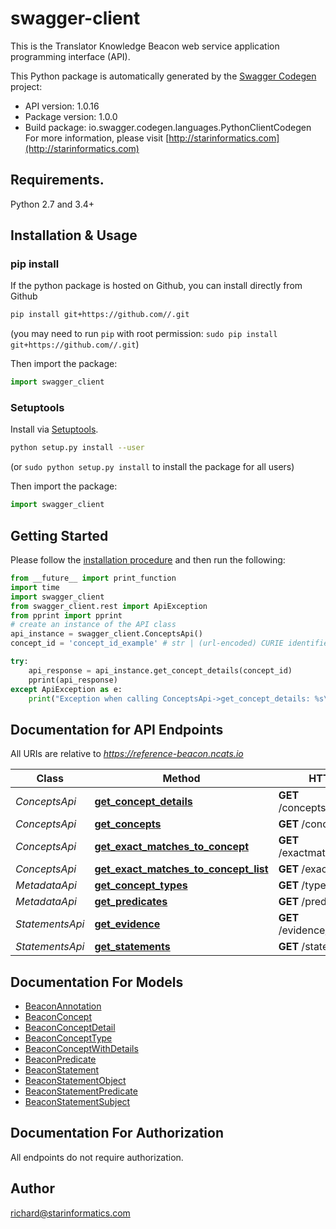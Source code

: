 # swagger-client
This is the Translator Knowledge Beacon web service application programming interface (API). 

This Python package is automatically generated by the [Swagger Codegen](https://github.com/swagger-api/swagger-codegen) project:

- API version: 1.0.16
- Package version: 1.0.0
- Build package: io.swagger.codegen.languages.PythonClientCodegen
For more information, please visit [http://starinformatics.com](http://starinformatics.com)

## Requirements.

Python 2.7 and 3.4+

## Installation & Usage
### pip install

If the python package is hosted on Github, you can install directly from Github

```sh
pip install git+https://github.com//.git
```
(you may need to run `pip` with root permission: `sudo pip install git+https://github.com//.git`)

Then import the package:
```python
import swagger_client 
```

### Setuptools

Install via [Setuptools](http://pypi.python.org/pypi/setuptools).

```sh
python setup.py install --user
```
(or `sudo python setup.py install` to install the package for all users)

Then import the package:
```python
import swagger_client
```

## Getting Started

Please follow the [installation procedure](#installation--usage) and then run the following:

```python
from __future__ import print_function
import time
import swagger_client
from swagger_client.rest import ApiException
from pprint import pprint
# create an instance of the API class
api_instance = swagger_client.ConceptsApi()
concept_id = 'concept_id_example' # str | (url-encoded) CURIE identifier of concept of interest

try:
    api_response = api_instance.get_concept_details(concept_id)
    pprint(api_response)
except ApiException as e:
    print("Exception when calling ConceptsApi->get_concept_details: %s\n" % e)

```

## Documentation for API Endpoints

All URIs are relative to *https://reference-beacon.ncats.io*

Class | Method | HTTP request | Description
------------ | ------------- | ------------- | -------------
*ConceptsApi* | [**get_concept_details**](docs/ConceptsApi.md#get_concept_details) | **GET** /concepts/{conceptId} | 
*ConceptsApi* | [**get_concepts**](docs/ConceptsApi.md#get_concepts) | **GET** /concepts | 
*ConceptsApi* | [**get_exact_matches_to_concept**](docs/ConceptsApi.md#get_exact_matches_to_concept) | **GET** /exactmatches/{conceptId} | 
*ConceptsApi* | [**get_exact_matches_to_concept_list**](docs/ConceptsApi.md#get_exact_matches_to_concept_list) | **GET** /exactmatches | 
*MetadataApi* | [**get_concept_types**](docs/MetadataApi.md#get_concept_types) | **GET** /types | 
*MetadataApi* | [**get_predicates**](docs/MetadataApi.md#get_predicates) | **GET** /predicates | 
*StatementsApi* | [**get_evidence**](docs/StatementsApi.md#get_evidence) | **GET** /evidence/{statementId} | 
*StatementsApi* | [**get_statements**](docs/StatementsApi.md#get_statements) | **GET** /statements | 


## Documentation For Models

 - [BeaconAnnotation](docs/BeaconAnnotation.md)
 - [BeaconConcept](docs/BeaconConcept.md)
 - [BeaconConceptDetail](docs/BeaconConceptDetail.md)
 - [BeaconConceptType](docs/BeaconConceptType.md)
 - [BeaconConceptWithDetails](docs/BeaconConceptWithDetails.md)
 - [BeaconPredicate](docs/BeaconPredicate.md)
 - [BeaconStatement](docs/BeaconStatement.md)
 - [BeaconStatementObject](docs/BeaconStatementObject.md)
 - [BeaconStatementPredicate](docs/BeaconStatementPredicate.md)
 - [BeaconStatementSubject](docs/BeaconStatementSubject.md)


## Documentation For Authorization

 All endpoints do not require authorization.


## Author

richard@starinformatics.com

